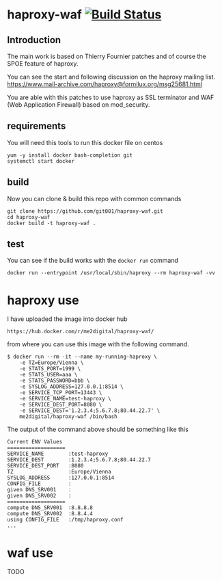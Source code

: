# haproxy-waf [![Build Status](https://travis-ci.org/git001/haproxy-waf.svg?branch=master)](https://travis-ci.org/git001/haproxy-waf)

## Introduction

The main work is based on Thierry Fournier patches and of course the SPOE feature of haproxy.

You can see the start and following discussion on the haproxy mailing list.
https://www.mail-archive.com/haproxy@formilux.org/msg25681.html

You are able with this patches to use haproxy as SSL terminator and WAF (Web Application Firewall) based on mod_security.

## requirements

You will need this tools to run this docker file on centos

```
yum -y install docker bash-completion git
systemctl start docker
```

## build 

Now you can clone & build this repo with common commands

```
git clone https://github.com/git001/haproxy-waf.git
cd haproxy-waf
docker build -t haproxy-waf .
```

## test

You can see if the build works with the `docker run` command

```
docker run --entrypoint /usr/local/sbin/haproxy --rm haproxy-waf -vv
```

# haproxy use

I have uploaded the image into docker hub

```
https://hub.docker.com/r/me2digital/haproxy-waf/
```

from where you can use this image with the following command.

```
$ docker run --rm -it --name my-running-haproxy \
    -e TZ=Europe/Vienna \
    -e STATS_PORT=1999 \
    -e STATS_USER=aaa \
    -e STATS_PASSWORD=bbb \
    -e SYSLOG_ADDRESS=127.0.0.1:8514 \
    -e SERVICE_TCP_PORT=13443 \
    -e SERVICE_NAME=test-haproxy \
    -e SERVICE_DEST_PORT=8080 \
    -e SERVICE_DEST='1.2.3.4;5.6.7.8;80.44.22.7' \
    me2digital/haproxy-waf /bin/bash
```

The output of the command above should be something like this

```
Current ENV Values
===================
SERVICE_NAME        :test-haproxy
SERVICE_DEST        :1.2.3.4;5.6.7.8;80.44.22.7
SERVICE_DEST_PORT   :8080
TZ                  :Europe/Vienna
SYSLOG_ADDRESS      :127.0.0.1:8514
CONFIG_FILE         :
given DNS_SRV001    :
given DNS_SRV002    :
===================
compute DNS_SRV001  :8.8.8.8
compute DNS_SRV002  :8.8.4.4
using CONFIG_FILE   :/tmp/haproxy.conf
...
```

# waf use

TODO

